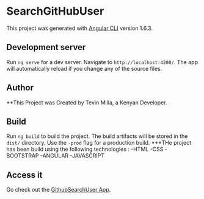 # SearchGitHubUser

This project was generated with [Angular CLI](https://github.com/angular/angular-cli) version 1.6.3.

## Development server

Run `ng serve` for a dev server. Navigate to `http://localhost:4200/`. The app will automatically reload if you change any of the source files.

## Author
**This Project was Created by Tevin Milla, a Kenyan Developer.

## Build

Run `ng build` to build the project. The build artifacts will be stored in the `dist/` directory. Use the `-prod` flag for a production build.
***THe project has been build using the following technologies :
-HTML
-CSS
-BOOTSTRAP
-ANGULAR
-JAVASCRIPT

## Access it

 Go check out the [GithubSearchUser App](https://mraztevin.github.io/SearchGithubUser/).

